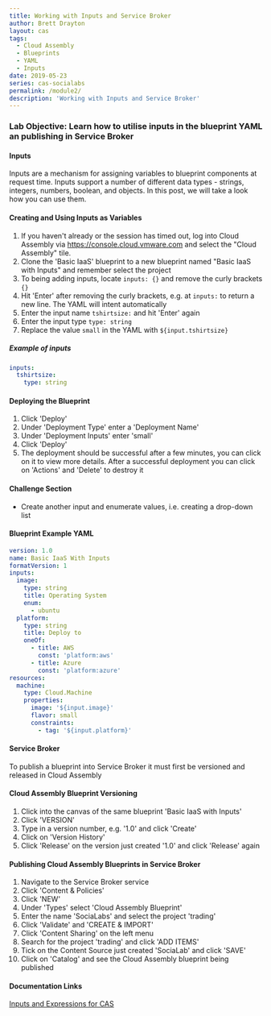 ```yaml
---
title: Working with Inputs and Service Broker
author: Brett Drayton
layout: cas
tags:
  - Cloud Assembly
  - Blueprints
  - YAML
  - Inputs
date: 2019-05-23
series: cas-socialabs
permalink: /module2/
description: 'Working with Inputs and Service Broker'
---
```


### Lab Objective: Learn how to utilise inputs in the blueprint YAML an publishing in Service Broker

#### Inputs
Inputs are a mechanism for assigning variables to blueprint components at request time. Inputs support a number of different data types - strings, integers, numbers, boolean, and objects. In this post, we will take a look how you can use them.

#### Creating and Using Inputs as Variables
1.  If you haven't already or the session has timed out, log into Cloud Assembly via <https://console.cloud.vmware.com> and select the "Cloud Assembly" tile.
2.  Clone the 'Basic IaaS' blueprint to a new blueprint named "Basic IaaS with Inputs" and remember select the project
3.  To being adding inputs, locate `inputs: {}` and remove the curly brackets `{}`
4.  Hit 'Enter' after removing the curly brackets, e.g. at `inputs:` to return a new line. The YAML will intent automatically
5.  Enter the input name `tshirtsize:` and hit 'Enter' again
6.  Enter the input type `type: string`
7.  Replace the value `small` in the YAML with `${input.tshirtsize}`

##### Example of inputs
```yaml
inputs:
  tshirtsize:
    type: string
```

#### Deploying the Blueprint
1.  Click 'Deploy'
2.  Under 'Deployment Type' enter a 'Deployment Name'
3.  Under 'Deployment Inputs' enter 'small'
4.  Click 'Deploy'
5.  The deployment should be successful after a few minutes, you can click on it to view more details. After a successful deployment you can click on 'Actions' and 'Delete' to destroy it

#### Challenge Section
- Create another input and enumerate values, i.e. creating a drop-down list

#### Blueprint Example YAML
```yaml
version: 1.0
name: Basic IaaS With Inputs
formatVersion: 1
inputs:
  image:
    type: string
    title: Operating System
    enum:
      - ubuntu
  platform:
    type: string
    title: Deploy to
    oneOf:
      - title: AWS
        const: 'platform:aws'
      - title: Azure
        const: 'platform:azure'
resources:
  machine:
    type: Cloud.Machine
    properties:
      image: '${input.image}'
      flavor: small
      constraints:
        - tag: '${input.platform}'
```

#### Service Broker
To publish a blueprint into Service Broker it must first be versioned and released in Cloud Assembly

#### Cloud Assembly Blueprint Versioning
1.  Click into the canvas of the same blueprint 'Basic IaaS with Inputs'
2.  Click 'VERSION'
3.  Type in a version number, e.g. '1.0' and click 'Create'
4.  Click on 'Version History'
5.  Click 'Release' on the version just created '1.0' and click 'Release' again

#### Publishing Cloud Assembly Blueprints in Service Broker
1.  Navigate to the Service Broker service
2.  Click 'Content & Policies'
3.  Click 'NEW'
4.  Under 'Types' select 'Cloud Assembly Blueprint'
5.  Enter the name 'SociaLabs' and select the project 'trading'
6.  Click 'Validate' and 'CREATE & IMPORT'
7.  Click 'Content Sharing' on the left menu
8.  Search for the project 'trading' and click 'ADD ITEMS'
9.  Tick on the Content Source just created 'SociaLab' and click 'SAVE'
10. Click on 'Catalog' and see the Cloud Assembly blueprint being published

#### Documentation Links
[Inputs and Expressions for CAS](https://docs.vmware.com/en/VMware-Cloud-Assembly/services/Using-and-Managing/GUID-74B39C1C-A1C5-451B-B936-8EC607E3C6A8.html)
